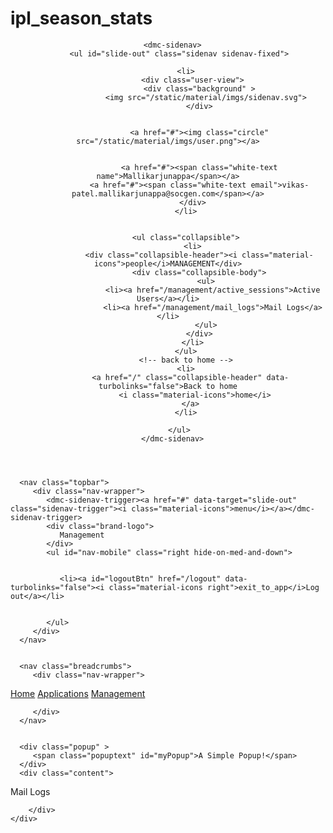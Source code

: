 # ipl_season_stats



<!DOCTYPE html>
<html lang="en-us">
<head>
   
   <meta charset="utf-8">
   <meta http-equiv="X-UA-Compatible" content="IE=edge">
   <meta name="viewport" content="width=device-width, initial-scale=1, maximum-scale=1, user-scalable=0"/>
   <title>OneConsole</title>
   <link href="/static/images/icons/favicon.ico" rel="shortcut icon">
   
<link href="/static/material/fonts/material-design-icons/material-icons.css"  rel="stylesheet">
<link href="/static/material/fonts/roboto/style.css" rel="stylesheet">
<link href="/static/material/css/materialize.frontend.min.css" rel="stylesheet">
<link href="/static/material/css/materialize.frontend.print.min.css" rel="stylesheet" media="print">
<link href="/static/material/css/materialize.css" rel="stylesheet">
<link href="/static/material/css/materialize.forms.css" rel="stylesheet">
<link href="/static/material/css/materialize.frontend.css" rel="stylesheet">
<link href="/static/material/css/materialize.frontend.print.css" rel="stylesheet" media="print">
<link href="/static/material/css/jquery.datetimepicker.css" rel="stylesheet">
<link href="/static/material/css/responsive.dataTables.css" rel="stylesheet">
<link href="/static/material/css/fixedHeader.dataTables.css" rel="stylesheet">
<link href="/static/material/css/perfect-scrollbar.css" rel="stylesheet">

<link href="https://cdnjs.cloudflare.com/ajax/libs/material-design-lite/1.1.0/material.min.css" rel="stylesheet">
<link href="https://cdn.datatables.net/1.10.20/css/dataTables.material.min.css" rel="stylesheet">

   
<script src="/static/material/js/materialize.frontend.min.js"></script>
<script src="/static/material/js/custom-elements.min.js"></script>
<!-- <script src="/static/material/js/materialize.components.js"></script> -->
<script src="/static/material/js/turbolinks.js"></script>
<script src="/static/material/js/jquery.js"></script>
<script src="/static/material/js/jquery.dataTables.js"></script>
<script src="/static/material/js/jquery.activeNavigation.js"></script>
<script src="/static/material/js/jquery.datetimepicker.full.js"></script>
<script src="/static/material/js/jquery.formset.js"></script>
<script src="/static/material/js/perfect-scrollbar.jquery.js"></script>
<script src="/static/material/js/dataTables.fixedHeader.js"></script>
<script src="/static/material/js/dataTables.responsive.js"></script>
<script src="/static/material/js/materialize.js"></script>

<script src="https://cdn.datatables.net/1.10.20/js/dataTables.material.min.js"></script>

   
   
   <style>
      select {
      display: inline !important;
      }
      #logoutBtn{
      line-height: 50px !important;
      }
      td{
      padding : 0px 0px 0px 0px !important;
      font-size: 12px !important;
      }
      th{
      font-size: 12px !important;
      }
      /* Popup container - can be anything you want */
      .popup {
      position: relative;
      display: inline-block;
      cursor: pointer;
      -webkit-user-select: none;
      -moz-user-select: none;
      -ms-user-select: none;
      user-select: none;
      float: right;
      right: 290px;
      top: 15px;
      }
      /* The actual popup */
      .popuptext {
      visibility: hidden;
      width: 361px;
      background-color: #61d632;
      color: #fff;
      padding: 8px 8px;
      position: absolute;
      z-index: 1;
      bottom: 125%;
      left: 50%;
      margin-left: -80px;
      font-weight: bold;
      }
      /* Toggle this class - hide and show the popup */
      .popup .show {
      visibility: visible;
      -webkit-animation: fadeIn 1s;
      animation: fadeIn 1s;
      }
      .popup .hide {
      visibility: hidden;
      -webkit-animation: fadeIn 1s;
      animation: fadeIn 1s;
      }
      /* Add animation (fade in the popup) */
      @-webkit-keyframes fadeIn {
      from {opacity: 0;}
      to {opacity: 1;}
      }
      @keyframes fadeIn {
      from {opacity: 0;}
      to {opacity:1 ;}
      }
   </style>
   <script>
      $(document).ready(function(){
      $('.collapsible').collapsible();
      });
   </script>
</head>
<body class="with-sidebar">
   <dmc-turbolinks/>
   
   <header>
      
      <dmc-sidenav>
         <ul id="slide-out" class="sidenav sidenav-fixed">
            
            <li>
               <div class="user-view">
                  <div class="background" >
                     <img src="/static/material/imgs/sidenav.svg">
                  </div>
                  
                  
                  <a href="#"><img class="circle" src="/static/material/imgs/user.png"></a>
                  
                  
                  <a href="#"><span class="white-text name">Mallikarjunappa</span></a>
                  <a href="#"><span class="white-text email">vikas-patel.mallikarjunappa@socgen.com</span></a>
               </div>
            </li>
            
            
            <ul class="collapsible">
               <li>
                  <div class="collapsible-header"><i class="material-icons">people</i>MANAGEMENT</div>
                  <div class="collapsible-body">
                     <ul>
                        <li><a href="/management/active_sessions">Active Users</a></li>
                        <li><a href="/management/mail_logs">Mail Logs</a></li>
                     </ul>
                  </div>
               </li>
            </ul>
            <!-- back to home -->
            <li>
              <a href="/" class="collapsible-header" data-turbolinks="false">Back to home
                <i class="material-icons">home</i>
              </a>
            </li>
            
         </ul>
      </dmc-sidenav>
      
   </header>
   <main>
      
      
      <nav class="topbar">
         <div class="nav-wrapper">
            <dmc-sidenav-trigger><a href="#" data-target="slide-out" class="sidenav-trigger"><i class="material-icons">menu</i></a></dmc-sidenav-trigger>
            <div class="brand-logo">
               Management
            </div>
            <ul id="nav-mobile" class="right hide-on-med-and-down">
               
               
               <li><a id="logoutBtn" href="/logout" data-turbolinks="false"><i class="material-icons right">exit_to_app</i>Log out</a></li>
               
               
            </ul>
         </div>
      </nav>
      
      
      <nav class="breadcrumbs">
         <div class="nav-wrapper">
            
<a href="/">Home</a>
<a href="/apps/all">Applications</a>
<a href="" class="active">Management</a>

         </div>
      </nav>
      
      
      <div class="popup" >
         <span class="popuptext" id="myPopup">A Simple Popup!</span>
      </div>
      <div class="content">
         
<div class="left-panel wide">
   <div class="card">
      <div class="card-content" >
        <div class="card-title">Mail Logs</div>
          <div style="overflow:auto;width:100%;height:100%;" class="container">
             
        </div>
    </div>
   </div>
</div>
<script type="text/javascript">

   $(document).ready(function() {

     setTimeout(function(){
       var popup = document.getElementById("myPopup");
      popup.innerHTML = "";
        popup.innerHTML = "Loaded successfully";
        popup.classList.toggle("show");
      setTimeout(function(){
        document.getElementById("myPopup").classList.toggle("hide");
      },5000);

      },1000);


       $('#table').DataTable({
         pageLength: 20,
         
         // fixedHeader: true,
         // scrollX: true,
         columnDefs: [
               {
                   destroy:true,
                   targets: [ 0, 1, 2 ],
                   className: 'mdl-data-table__cell--non-numeric'
               }
           ]
       });
   });
</script>

<div class="fixed-action-btn">
   <a class="btn-floating btn-large waves-effect waves-light red z-depth-2" onClick="javascript:history.go(-1);">
      <i class="large material-icons">keyboard_backspace</i>
   </a>
</div>


      </div>
      
      
   </main>
   <footer>
      
   </footer>
   
   
   <dmc-snackbar>
      
   </dmc-snackbar>
   
</body>
</html>
